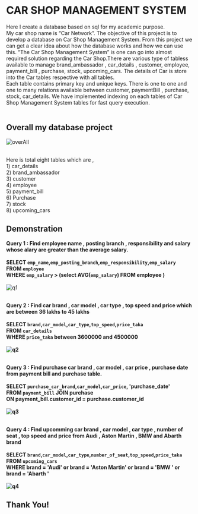 # CAR SHOP MANAGEMENT SYSTEM
Here I create a database based on sql for my academic purpose. <br>
My car shop name is “Car Network”. The objective of this project is to develop a database on Car Shop Management System. From this project we can get a clear idea
about how the database works and how we can use this. 
“The Car Shop Management System” is one can go into almost required solution regarding the Car Shop.There are various type of tabless available to manage brand_ambassador ,
car_details , customer, employee, payment_bill , purchase, stock, upcoming_cars. The details of Car is store into the Car tables respective with all tables. <br>
Each table contains primary key and unique keys. There is one to one and one to many relations available between customer, paymentBill ,
purchase, stock, car_details. We have implemented indexing on each tables of Car Shop Management System tables for fast query execution.
<br> <br>
## Overall my database project 
![overAll](https://user-images.githubusercontent.com/64780532/119836894-ec0d7e80-bf23-11eb-8ca1-9b22c882069f.png)

<br>
Here is total eight tables which are , <br>
1) car_details <br>
2) brand_ambassador <br>
3) customer <br>
4) employee <br>
5) payment_bill <br>
6) Purchase <br>
7) stock  <br>
8) upcoming_cars <br>


## Demonstration
<b> Query 1 : Find employee name , posting branch , responsibility and salary whose alary are greater than the average salary. </b>
<br> <br>
<strong>
SELECT `emp_name`,`emp_posting_branch`,`emp_responsibility`,`emp_salary` <br>
FROM `employee` <br>
WHERE `emp_salary` > (select AVG(`emp_salary`) FROM employee ) <br>
</strong>
<br>
![q1](https://user-images.githubusercontent.com/64780532/119839651-237d2a80-bf26-11eb-8e53-355d5b9e1a40.png)
<br> <br>

<b> Query 2 : Find car brand , car model , car type , top speed and price which are between 36 lakhs to 45 lakhs  </b>
<br> <br>
<strong>
SELECT `brand`,`car_model`,`car_type`,`top_speed`,`price_taka` <br>
FROM `car_details` <br>
WHERE `price_taka` between 3600000 and 4500000 <br>
<strong>
<br>
![q2](https://user-images.githubusercontent.com/64780532/119840232-9dadaf00-bf26-11eb-9099-905b13f8629a.png)
<br> <br>

<b> Query 3 : Find purchase car brand , car model , car price , purchase date from payment bill and purchase table.  </b> 
<br> <br>
<strong>
SELECT `purchase_car_brand`,`car_model`,`car_price`, 'purchase_date' <br>
FROM `payment_bill` JOIN purchase <br>
ON payment_bill.customer_id = purchase.customer_id <br>
</strong>
<br>
![q3](https://user-images.githubusercontent.com/64780532/119841159-655aa080-bf27-11eb-9407-26f5787d720d.png)
<br> <br>

<b> Query 4 : Find upcomming car brand , car model , car type , number of seat , top speed and price from Audi , Aston Martin , BMW and Abarth brand  </b>
<br> <br>
<strong>
SELECT `brand`,`car_model`,`car_type`,`number_of_seat`,`top_speed`,`price_taka`  <br>
FROM `upcoming_cars`  <br>
WHERE brand = 'Audi' or brand = 'Aston Martin' or brand = 'BMW ' or brand = 'Abarth '   <br>
</strong>
 <br>
  ![q4](https://user-images.githubusercontent.com/64780532/119842245-54f6f580-bf28-11eb-81ba-97f5457e0764.png)
 <br>
 
 <h2> Thank You! </h2>
